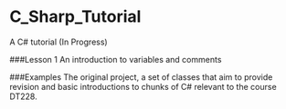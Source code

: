 C_Sharp_Tutorial
================

A C# tutorial (In Progress)

###Lesson 1
An introduction to variables and comments

###Examples
The original project, a set of classes that aim to provide revision and basic introductions to chunks of C# relevant to the course DT228.



